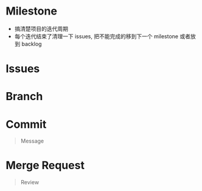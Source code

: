 # Milestone
- 搞清楚项目的迭代周期
- 每个迭代结束了清理一下 issues, 把不能完成的移到下一个 milestone 或者放到 backlog

# Issues

# Branch

# Commit
> Message

# Merge Request
> Review
